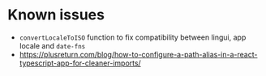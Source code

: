 # Known issues

- `convertLocaleToISO` function to fix compatibility between lingui, app locale and `date-fns`
- https://plusreturn.com/blog/how-to-configure-a-path-alias-in-a-react-typescript-app-for-cleaner-imports/
